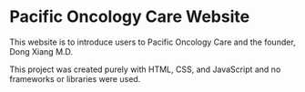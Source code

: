 # Pacific Oncology Care Website

This website is to introduce users to Pacific Oncology Care and the founder, Dong Xiang M.D.

This project was created purely with HTML, CSS, and JavaScript and no frameworks or libraries were used.